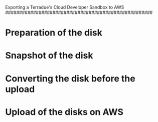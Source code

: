 Exporting a Terradue's Cloud Developer Sandbox to AWS
#####################################################

Preparation of the disk
========================

Snapshot of the disk
====================


Converting the disk before the upload
======================================


Upload of the disks on AWS
==========================




